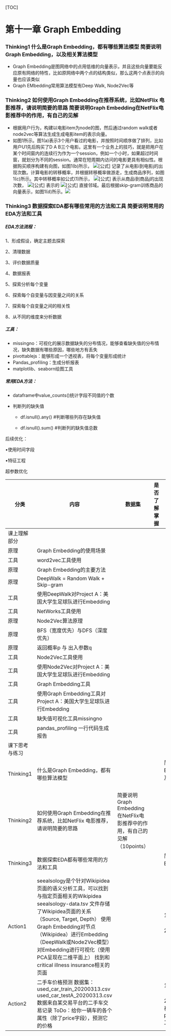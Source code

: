 [TOC]

# 第十一章 Graph Embedding

### Thinking1  什么是Graph Embedding，都有哪些算法模型      简要说明Graph  Embedding，以及相关算法模型  

* Graph  Embedding是图网络中的点用低维的向量表示，并且这些向量要能反应原有网络的特性，比如原网络中两个点的结构类似，那么这两个点表示的向量也应该类似
* Graph EMbedding常用算法模型有Deep Walk, Node2Vec等

### Thinking2  如何使用Graph  Embedding在推荐系统，比如NetFlix 电影推荐，请说明简要的思路  简要说明Graph  Embedding在NetFlix电影推荐中的作用，有自己的见解      

* 根据用户行为，构建以电影item为node的图，然后通过random walk或者node2vec等算法生成生成电影item的表示向量。
* 如图1所示。图1(a)表示3个用户看过的电影，并按照时间顺序做了排列，比如用户U1先后购买了D A B三个电影。这里有一个业务上的技巧，就是把用户在某个时间窗内的连续行为作为一个session，例如一个小时，如果超过时间窗，就划分为不同的session。通常在短周期内访问的电影更具有相似性。根据购买顺序构建有向图，如图1(b)所示， ![[公式]](https://www.zhihu.com/equation?tex=edge_%7Bij%7D) 记录了从电影i到电影j的出现次数。计算电影的转移概率，并根据转移概率做游走，生成商品序列，如图1(c)所示。其中转移概率如公式(1)所示， ![[公式]](https://www.zhihu.com/equation?tex=M_%7Bij%7D) 表示从商品i到商品j的出现次数， ![[公式]](https://www.zhihu.com/equation?tex=N_%7B%2B%7D%28v_i%29) 表示的 ![[公式]](https://www.zhihu.com/equation?tex=v_i) 直接邻域。最后根据skip-gram训练商品的向量表示，如图1(d)所示。![](https://github.com/zhouyusheng-coder/photocloud/blob/main/image/graphembedding3.jpg)

### Thinking3  数据探索EDA都有哪些常用的方法和工具      简要说明常用的EDA方法和工具

##### EDA方法流程：

1、形成假设，确定主题去探索

2、清理数据

3、评价数据质量

4、数据报表

5、探索分析每个变量

6、探索每个自变量与因变量之间的关系

7、探索每个自变量之间的相关性

8、从不同的维度来分析数据

##### 工具：

* missingno：可视化的展示数据缺失的分布情况，能够查看缺失值的分布情况，缺失数据有哪些原因，哪些地方有丢失
* pivottablejs：能够形成一个透视表，将每个变量形成统计
* Pandas_profiling：生成分析报表
* matplotlib、seaborn绘图工具

##### 常用EDA方法：

* dataframe中value_counts()统计字段不同值的个数

* 判断列的缺失值

  * df.isnull().any() #判断哪些列存在缺失值

  * df.isnull().sum() #判断列的缺失值总数

后续优化：

•使用时间字段

•特征工程

超参数优化



| 分类           | 内容                                                         | 数据集                                                       | 是否了解掌握 | 评阅点                                                       | GitHub代码 |
| -------------- | ------------------------------------------------------------ | ------------------------------------------------------------ | ------------ | ------------------------------------------------------------ | ---------- |
| 课上理解部分   |                                                              |                                                              |              |                                                              |            |
| 原理           | Graph Embedding的使用场景                                    |                                                              |              |                                                              |            |
| 工具           | word2vec工具使用                                             |                                                              |              |                                                              |            |
| 原理           | Graph Embedding的主要方法                                    |                                                              |              |                                                              |            |
| 原理           | DeepWalk = Random Walk + Skip-gram                           |                                                              |              |                                                              |            |
| 工具           | 使用DeepWalk对Project A：美国大学生足球队进行Embedding       |                                                              |              |                                                              |            |
| 工具           | NetWorks工具使用                                             |                                                              |              |                                                              |            |
| 原理           | Node2Vec算法原理                                             |                                                              |              |                                                              |            |
| 原理           | BFS（宽度优先）与DFS（深度优先）                             |                                                              |              |                                                              |            |
| 原理           | 返回概率p 与 出入参数q                                       |                                                              |              |                                                              |            |
| 工具           | Node2Vec工具使用                                             |                                                              |              |                                                              |            |
| 工具           | 使用Node2Vec对Project A：美国大学生足球队进行Embedding       |                                                              |              |                                                              |            |
| 工具           | Graph Embedding工具                                          |                                                              |              |                                                              |            |
| 工具           | 使用Graph  Embedding工具对Project A：美国大学生足球队进行Embedding |                                                              |              |                                                              |            |
| 工具           | 缺失值可视化工具missingno                                    |                                                              |              |                                                              |            |
| 工具           | pandas_profiling 一行代码生成报告                            |                                                              |              |                                                              |            |
| 课下思考与练习 |                                                              |                                                              |              |                                                              |            |
| Thinking1      | 什么是Graph Embedding，都有哪些算法模型                      |                                                              |              | 简要说名Graph  Embedding，以及相关算法模型（10points）       |            |
| Thinking2      | 如何使用Graph  Embedding在推荐系统，比如NetFlix 电影推荐，请说明简要的思路 | 简要说明Graph  Embedding在NetFlix电影推荐中的作用，有自己的见解（10points） |              |                                                              |            |
| Thinking3      | 数据探索EDA都有哪些常用的方法和工具                          |                                                              |              | 简要说明常用的EDA方法和工具（10points）                      |            |
| Action1        | seealsology是个针对Wikipidea页面的语义分析工具，可以找到与指定页面相关的Wikipidea     seealsology-data.tsv 文件存储了Wikipidea页面的关系（Source, Target, Depth）     使用Graph Embedding对节点（Wikipidea）进行Embedding（DeepWalk或Node2Vec模型）     对Embedding进行可视化（使用PCA呈现在二维平面上）     找到和critical illness insurance相关的页面 |                                                              |              | 1、完成代码（20points）     2、结果正确（20points）          |            |
| Action2        | 二手车价格预测     数据集：     used_car_train_20200313.csv     used_car_testA_20200313.csv     数据来自某交易平台的二手车交易记录     ToDo：给你一辆车的各个属性（除了price字段），预测它的价格 |                                                              |              | 1、数据探索EDA（20points）     2、使用缺失值可视化工具或pandas_profiling工具（10points） |            |